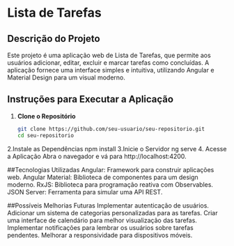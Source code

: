 # Lista de Tarefas

## Descrição do Projeto
Este projeto é uma aplicação web de Lista de Tarefas, que permite aos usuários adicionar, editar, excluir e marcar tarefas como concluídas. A aplicação fornece uma interface simples e intuitiva, utilizando Angular e Material Design para um visual moderno.

## Instruções para Executar a Aplicação

1. **Clone o Repositório**
   ```bash
   git clone https://github.com/seu-usuario/seu-repositorio.git
   cd seu-repositorio
2.Instale as Dependências
  npm install
3.Inicie o Servidor
  ng serve
4. Acesse a Aplicação Abra o navegador e vá para http://localhost:4200.

##Tecnologias Utilizadas
Angular: Framework para construir aplicações web.
Angular Material: Biblioteca de componentes para um design moderno.
RxJS: Biblioteca para programação reativa com Observables.
JSON Server: Ferramenta para simular uma API REST.

##Possíveis Melhorias Futuras
Implementar autenticação de usuários.
Adicionar um sistema de categorias personalizadas para as tarefas.
Criar uma interface de calendário para melhor visualização das tarefas.
Implementar notificações para lembrar os usuários sobre tarefas pendentes.
Melhorar a responsividade para dispositivos móveis.
